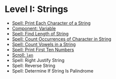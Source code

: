 # Level I: Strings

* [Spell: Print Each Character of a String](level_i/markdown/print_each_character_of_a_string.md)
* [Component: Variable](level_i/markdown/variable.md)
* [Spell: Find Length of String](level_i/markdown/find_length_of_string.md)
* [Spell: Count Occurrences of Character in String](level_i/markdown/count_occurrences_of_character_in_string.md)
* [Spell: Count Vowels in a String](level_i/markdown/count_vowels_in_string.md)
* [Spell: Print First Ten Numbers](level_i/markdown/print_first_ten_numbers.md)
* [Scroll: `len`](level_i/markdown/len.md)
* Spell: Right Justify String
* Spell: Reverse String
* Spell: Determine If String Is Palindrome
